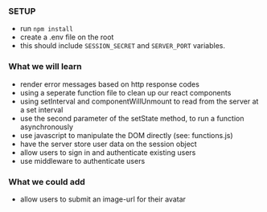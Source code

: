 ### SETUP

- run `npm install`
- create a .env file on the root
- this should include `SESSION_SECRET` and `SERVER_PORT` variables.

### What we will learn

- render error messages based on http response codes
- using a seperate function file to clean up our react components
- using setInterval and componentWillUnmount to read from the server at a set interval
- use the second parameter of the setState method, to run a function asynchronously
- use javascript to manipulate the DOM directly (see: functions.js)
- have the server store user data on the session object
- allow users to sign in and authenticate existing users
- use middleware to authenticate users

### What we could add

- allow users to submit an image-url for their avatar
